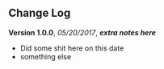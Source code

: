 Change Log
------------
**Version 1.0.0**, *05/20/2017*, ***extra notes here***

- Did some shit here on this date
- something else